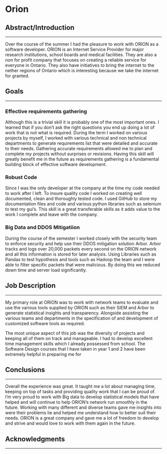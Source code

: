 # Orion


## Abstract/Introduction
---
Over the course of the summer I had the pleasure to work with ORION as a software developer. ORION is an Internet Service Provider for major research institutions, school boards and medical facilities. They are also a non for profit company that focuses on creating a reliable service for everyone in Ontario. They also have initiatives to bring the internet to the nether regions of Ontario which is interesting because we take the internet for granted.

## Goals
---

### Effective requirements gathering

Although this is a trivial skill it is probably one of the most important ones. I learned that if you don’t ask the right questions you end up doing a lot of work that is not what is required. During the term I worked on various projects by myself, I worked with various technical and non technical departments to generate requirements list that were detailed and accurate to their needs. Gathering accurate requirements allowed me to plan and complete my projects without surprises or revisions. Having this skill will greatly benefit me in the future as requirements gathering is a fundamental building block of effective software development.

### Robust Code

Since I was the only developer at the company at the time my code needed to work after I left. To insure quality code I worked on creating well documented, clean and thoroughly tested code. I used GitHub to store my documentation files and code and various python libraries such as selenium to test my gui’s. This skill is a great transferable skills as it adds value to the work I complete and leave with the company. 

### Big Data and DDOS Mitigatiion

During the course of the semester I worked closely with the security team to enforce security and help use their DDOS mitigation solution Arbor. Arbor tracks and logs over 20,000 packets every second on the ORION network and all this information is stored for later analysis. Using Libraries such as Pandas to test hypothesis and tools such as Hadoop the team and I were able to filter specific packets that were malicious. By doing this we reduced down time and server load significantly.


## Job Description
---
My primary role at ORION was to work with network teams to evaluate and use the various tools supplied by ORION such as their SIEM and Arbor to generate statistical insights and transparency. Alongside assisting the various teams and departments in the specification of and development of customized software tools as required. 


The most unique aspect of this job was the diversity of projects and keeping all of them on track and manageable. I had to develop excellent time management skills which I already possessed from school. The Software Design courses that I have taken in year 1 and 2 have been extremely helpful in preparing me for 


## Conclusions
---
Overall the experience was great. It taught me a lot about managing time, keeping on top of tasks and providing quality work that I can be proud of. I’m very proud to work with Big data to develop statistical models that have helped and will continue to help ORION’s network run smoothly in the future. Working with many different and diverse teams gave me insights into were their problems lie and helped me understand how to better suit their needs. ORION is a great company and gave me a lot of freedom to develop and strive and would love to work with them again in the future.


## Acknowledgments
---

